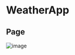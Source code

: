 # WeatherApp

## Page
![image](https://user-images.githubusercontent.com/76865219/174499130-829422e1-4f69-4d4d-8d44-a03accb4cc2e.png)
